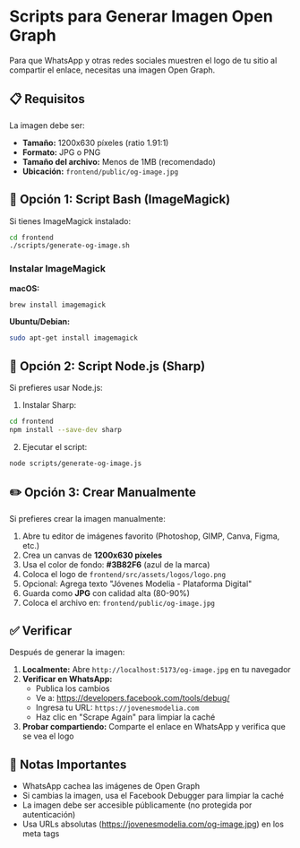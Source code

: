 # Scripts para Generar Imagen Open Graph

Para que WhatsApp y otras redes sociales muestren el logo de tu sitio al compartir el enlace, necesitas una imagen Open Graph.

## 📋 Requisitos

La imagen debe ser:

- **Tamaño:** 1200x630 píxeles (ratio 1.91:1)
- **Formato:** JPG o PNG
- **Tamaño del archivo:** Menos de 1MB (recomendado)
- **Ubicación:** `frontend/public/og-image.jpg`

## 🚀 Opción 1: Script Bash (ImageMagick)

Si tienes ImageMagick instalado:

```bash
cd frontend
./scripts/generate-og-image.sh
```

### Instalar ImageMagick

**macOS:**

```bash
brew install imagemagick
```

**Ubuntu/Debian:**

```bash
sudo apt-get install imagemagick
```

## 🚀 Opción 2: Script Node.js (Sharp)

Si prefieres usar Node.js:

1. Instalar Sharp:

```bash
cd frontend
npm install --save-dev sharp
```

2. Ejecutar el script:

```bash
node scripts/generate-og-image.js
```

## ✏️ Opción 3: Crear Manualmente

Si prefieres crear la imagen manualmente:

1. Abre tu editor de imágenes favorito (Photoshop, GIMP, Canva, Figma, etc.)
2. Crea un canvas de **1200x630 píxeles**
3. Usa el color de fondo: **#3B82F6** (azul de la marca)
4. Coloca el logo de `frontend/src/assets/logos/logo.png`
5. Opcional: Agrega texto "Jóvenes Modelia - Plataforma Digital"
6. Guarda como **JPG** con calidad alta (80-90%)
7. Coloca el archivo en: `frontend/public/og-image.jpg`

## ✅ Verificar

Después de generar la imagen:

1. **Localmente:** Abre `http://localhost:5173/og-image.jpg` en tu navegador
2. **Verificar en WhatsApp:**
   - Publica los cambios
   - Ve a: https://developers.facebook.com/tools/debug/
   - Ingresa tu URL: `https://jovenesmodelia.com`
   - Haz clic en "Scrape Again" para limpiar la caché
3. **Probar compartiendo:** Comparte el enlace en WhatsApp y verifica que se vea el logo

## 📝 Notas Importantes

- WhatsApp cachea las imágenes de Open Graph
- Si cambias la imagen, usa el Facebook Debugger para limpiar la caché
- La imagen debe ser accesible públicamente (no protegida por autenticación)
- Usa URLs absolutas (https://jovenesmodelia.com/og-image.jpg) en los meta tags
